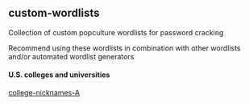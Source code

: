 ## custom-wordlists
Collection of custom popculture wordlists for password cracking

Recommend using these wordlists in combination with other wordlists and/or automated wordlist generators

#### U.S. colleges and universities

[college-nicknames-A](https://github.com/Cheroxx/custom-wordlists/blob/master/college-nicknames-A)
